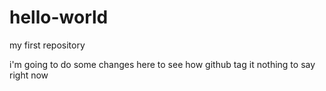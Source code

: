 # hello-world
my first repository


i'm going to do some changes here to see how github tag it
nothing to say right now
